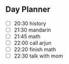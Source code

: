 ## Day Planner
- [ ] 20:30 history
- [ ] 21:30 mandarin
- [ ] 21:45 math
- [ ] 22:00 call arjun
- [ ] 22:20 finish math
- [ ] 22:30 talk with mom